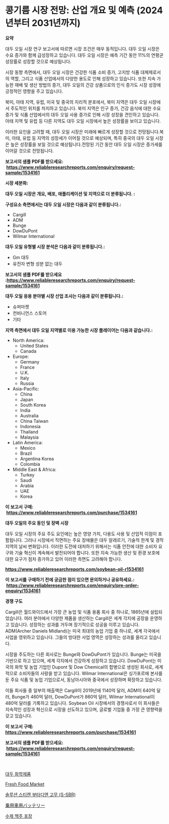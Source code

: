 <p><h1>콩기름 시장 전망: 산업 개요 및 예측 (2024년부터 2031년까지)</h1></p><p><strong>요약</strong></p>
<p><p>대두 오일 시장 연구 보고서에 따르면 시장 조건은 매우 동적입니다. 대두 오일 시장은 수요 증가와 함께 급성장하고 있습니다. 대두 오일 시장은 예측 기간 동안 11%의 연평균 성장률로 성장할 것으로 예상됩니다.</p><p>시장 동향 측면에서, 대두 오일 시장은 건강한 식품 소비 증가, 고지방 식품 대체제로서의 역할, 그리고 식품 산업에서의 다양한 용도로 인해 성장하고 있습니다. 또한 지속 가능한 재배 및 생산 방법의 증가, 대두 오일의 건강 상품으로의 인식 증가도 시장 성장에 긍정적인 영향을 주고 있습니다.</p><p>북미, 아태 지역, 유럽, 미국 및 중국의 지리적 분포에서, 북미 지역은 대두 오일 시장에서 주도적인 위치를 차지하고 있습니다. 북미 지역은 인구 증가, 건강 음식에 대한 수요 증가 및 식품 산업에서의 대두 오일 사용 증가로 인해 시장 성장을 견인하고 있습니다. 아태 지역 및 유럽 등 다른 지역도 대두 오일 시장에서 높은 성장률을 보이고 있습니다.</p><p>이러한 요인을 고려할 때, 대두 오일 시장은 미래에 빠르게 성장할 것으로 전망됩니다.북미, 아태, 유럽 등 지역의 성장세가 이어질 것으로 예상되며, 특히 중국의 대두 오일 시장은 높은 성장률을 보일 것으로 예상됩니다.전망된 기간 동안 대두 오일 시장은 증가세를 이어갈 것으로 전망됩니다.</p></p>
<p><strong>보고서의 샘플 PDF를 받으세요: &nbsp;<a href="https://www.reliableresearchreports.com/enquiry/request-sample/1534161">https://www.reliableresearchreports.com/enquiry/request-sample/1534161</a></strong></p>
<p><strong>시장 세분화:</strong></p>
<p><strong> 대두 오일 시장은 개요, 배포, 애플리케이션 및 지역으로 더 분류됩니다. :</strong></p>
<p><strong>구성요소 측면에서는 대두 오일 시장은 다음과 같이 분류됩니다.:</strong></p>
<p><ul><li>Cargill</li><li>ADM</li><li>Bunge</li><li>DowDuPont</li><li>Wilmar International</li></ul></p>
<p><strong> 대두 오일 유형별 시장 분석은 다음과 같이 분류됩니다.:</strong></p>
<p><ul><li>Gm 대두</li><li>유전자 변형 성분 없는 대두</li></ul></p>
<p><strong>보고서의 샘플 PDF를 받으세요 :<a href="https://www.reliableresearchreports.com/enquiry/request-sample/1534161">https://www.reliableresearchreports.com/enquiry/request-sample/1534161</a></strong></p>
<p><strong> 대두 오일 응용 분야별 시장 산업 조사는 다음과 같이 분류됩니다.:</strong></p>
<p><ul><li>슈퍼마켓</li><li>컨비니언스 스토어</li><li>기타</li></ul></p>
<p><strong>지역 측면에서 대두 오일 지역별로 이용 가능한 시장 플레이어는 다음과 같습니다.:</strong></p>
<p><ul>
    <li>
        North America:
        <ul>
            <li>United States</li>
            <li>Canada</li>
        </ul>
    </li>
    <li>
        Europe:
        <ul>
            <li>Germany</li>
            <li>France</li>
            <li>U.K.</li>
            <li>Italy</li>
            <li>Russia</li>
        </ul>
    </li>
    <li>
        Asia-Pacific:
        <ul>
            <li>China</li>
            <li>Japan</li>
            <li>South Korea</li>
            <li>India</li>
            <li>Australia</li>
            <li>China Taiwan</li>
            <li>Indonesia</li>
            <li>Thailand</li>
            <li>Malaysia</li>
        </ul>
    </li>
    <li>
        Latin America:
        <ul>
            <li>Mexico</li>
            <li>Brazil</li>
            <li>Argentina Korea</li>
            <li>Colombia</li>
        </ul>
    </li>
    <li>
        Middle East & Africa:
        <ul>
            <li>Turkey</li>
            <li>Saudi</li>
            <li>Arabia</li>
            <li>UAE</li>
            <li>Korea</li>
        </ul>
    </li>
    </ul></p>
<p><strong>이 보고서 구매: &nbsp;<a href="https://www.reliableresearchreports.com/purchase/1534161">https://www.reliableresearchreports.com/purchase/1534161</a></strong></p>
<p><strong>대두 오일의 주요 동인 및 장벽 시장</strong></p>
<p><p>대두 오일 시장의 주요 주도 요인에는 높은 영양 가치, 다용도 사용 및 산업적 이점이 포함됩니다. 그러나 시장에서 직면하는 주요 장애물은 대두 알레르기, 기술적 한계 및 경작 지역의 날씨 변화입니다. 이러한 도전에 대처하기 위해서는 식품 안전에 대한 소비자 요구와 기술 혁신이 계속해서 발전되어야 합니다. 또한 지속 가능한 생산 및 환경 보호에 대한 요구가 점차 증가하고 있어 이러한 측면도 고려해야 합니다.</p></p>
<p><strong><a href="https://www.reliableresearchreports.com/soybean-oil-r1534161">https://www.reliableresearchreports.com/soybean-oil-r1534161</a></strong></p>
<p><strong>이 보고서를 구매하기 전에 궁금한 점이 있으면 문의하거나 공유하세요.: &nbsp;<a href="https://www.reliableresearchreports.com/enquiry/pre-order-enquiry/1534161">https://www.reliableresearchreports.com/enquiry/pre-order-enquiry/1534161</a></strong></p>
<p><strong>경쟁 구도</strong></p>
<p><p>Cargill은 월드와이드에서 가장 큰 농업 및 식품 용품 회사 중 하나로, 1865년에 설립되었습니다. 여러 분야에서 다양한 제품을 생산하는 Cargill은 세계 각지에 공장을 운영하고 있습니다. 성장하는 성과를 거두며 장기적으로 성공을 이루고 있습니다. ADM(Archer Daniels Midland)는 미국 최대의 농업 기업 중 하나로, 세계 각국에서 사업을 영위하고 있습니다. 그들의 방대한 사업 영역은 성장하는 성과를 올리고 있습니다.</p><p>시장을 주도하는 다른 회사로는 Bunge와 DowDuPont가 있습니다. Bunge는 미국을 기반으로 하고 있으며, 세계 각지에서 건강하게 성장하고 있습니다. DowDuPont는 미국의 화학 및 농업 기업인 Dupont 및 Dow Chemical의 합병으로 생성된 회사로, 세계적으로 소비자들의 사랑을 받고 있습니다. Wilmar International은 싱가포르에 본사를 둔 주요 식품 및 농업 기업으로서, 동남아시아와 중국에서 성장하며 확장하고 있습니다.</p><p>이들 회사들 중 일부의 매출액은 Cargill이 2019년에 1140억 달러, ADM이 640억 달러, Bunge가 460억 달러, DowDuPont가 860억 달러, Wilmar International이 480억 달러를 기록하고 있습니다. Soybean Oil 시장에서의 경쟁사로서 이 회사들은 지속적인 성장과 혁신으로 시장을 선도하고 있으며, 글로벌 기업들 중 가장 큰 영향력을 갖고 있습니다.</p></p>
<p><strong>이 보고서 구매: &nbsp; <a href="https://www.reliableresearchreports.com/purchase/1534161">https://www.reliableresearchreports.com/purchase/1534161</a></strong></p>
<p><strong>보고서의 샘플 PDF를 받으세요: &nbsp;<a href="https://www.reliableresearchreports.com/enquiry/request-sample/1534161">https://www.reliableresearchreports.com/enquiry/request-sample/1534161</a></strong><strong></strong></p>
<p>&nbsp;</p>
<p><p><a href="https://github.com/TobyKub4685/Market-Research-Report-List-1/blob/main/595785617932.md">대두 화학제품</a></p><p><a href="https://github.com/juniordelafrance/Market-Research-Report-List-2/blob/main/fresh-food-market.md">Fresh Food Market</a></p><p><a href="https://github.com/mpodehpw07370073/Market-Research-Report-List-1/blob/main/788748217931.md">솔루션 스티렌 부타디엔 고무 (S-SBR)</a></p><p><a href="https://medium.com/@vivakuvalis2005/%E4%B9%97%E7%94%A8%E8%BB%8A%E7%94%A8%E3%83%90%E3%83%83%E3%83%86%E3%83%AA%E3%83%BC%E5%B8%82%E5%A0%B4%E3%81%AE%E8%A6%8F%E6%A8%A1%E3%81%A8%E5%B8%82%E5%A0%B4%E5%8B%95%E5%90%91-%E5%AE%8C%E5%85%A8%E6%A5%AD%E7%95%8C%E6%A6%82%E8%A6%81-2024%E5%B9%B4%E3%81%8B%E3%82%892031%E5%B9%B4-d61b09602376">乗用車用バッテリー</a></p><p><a href="https://medium.com/@joananitzsche/%ED%81%AC%EB%9E%98%ED%94%84%ED%8A%B8-%EB%A7%A5%EC%A3%BC-%ED%8F%AC%EC%9E%A5-%EC%8B%9C%EC%9E%A5-%EC%A7%80%ED%91%9C-%ED%95%B4%EB%8F%85-%EC%8B%9C%EC%9E%A5-%EC%A0%90%EC%9C%A0%EC%9C%A8-%ED%8A%B8%EB%A0%8C%EB%93%9C-%EB%B0%8F-%EC%84%B1%EC%9E%A5-%ED%8C%A8%ED%84%B4-17eb02404aea">수제 맥주 포장</a></p></p>